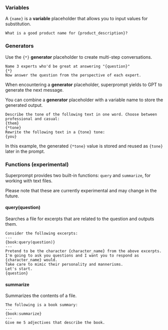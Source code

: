 ### Variables

A `{name}` is a **variable** placeholder that allows you to input values for substitution.

```
What is a good product name for {product_description}?
```

### Generators

Use the `{*}` **generator** placeholder to create multi-step conversations.

```
Name 3 experts who'd be great at answering "{question}"
{*}
Now answer the question from the perspective of each expert.
```

When encountering a **generator** placeholder, superprompt yields to GPT to generate the next message.

You can combine a **generator** placeholder with a variable name to store the generated output.

```
Describe the tone of the following text in one word. Choose between professional and casual:
{them}
{*tone}
Rewrite the following text in a {tone} tone:
{you}
```

In this example, the generated `{*tone}` value is stored and reused as `{tone}` later in the prompt.

### Functions (experimental)

Superprompt provides two built-in functions: `query` and `summarize`, for working with text files.

Please note that these are currently experimental and may change in the future.

#### query(question)

Searches a file for excerpts that are related to the question and outputs them.

```
Consider the following excerpts:
---
{book:query(question)}
---
Pretend to be the character {character_name} from the above excerpts.
I'm going to ask you questions and I want you to respond as {character_name} would.
Take care to mimic their personality and mannerisms.
Let's start.
{question}
```

#### summarize

Summarizes the contents of a file.

```
The following is a book summary:
---
{book:summarize}
---
Give me 5 adjectives that describe the book.
```
